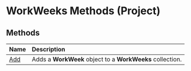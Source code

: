 
# WorkWeeks Methods (Project)

## Methods



|**Name**|**Description**|
|:-----|:-----|
|[Add](46469e7b-8309-4e77-c89f-2115b9498c7a.md)|Adds a  **WorkWeek** object to a **WorkWeeks** collection.|
